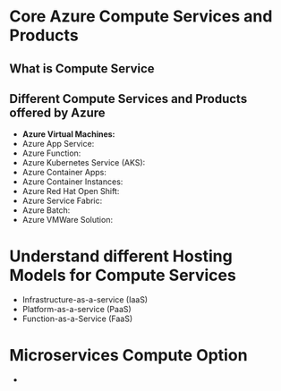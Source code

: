 # Core Azure Compute Services and Products

## What is Compute Service

## Different Compute Services and Products offered by Azure
- **Azure Virtual Machines:**
- Azure App Service:
- Azure Function:
- Azure Kubernetes Service (AKS):
- Azure Container Apps:
- Azure Container Instances:
- Azure Red Hat Open Shift:
- Azure Service Fabric:
- Azure Batch:
- Azure VMWare Solution:

# Understand different Hosting Models for Compute Services

- Infrastructure-as-a-service (IaaS)
- Platform-as-a-service (PaaS)
- Function-as-a-Service (FaaS)

# Microservices Compute Option
- 
